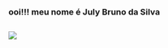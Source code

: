 ### ooi!!! meu nome é July Bruno da Silva


  ##
  
  
  <a href = "mailto:julybrunodev@gmail.com"><img src="https://img.shields.io/badge/-Gmail-%23333?style=for-the-badge&logo=gmail&logoColor=white" target="_blank"></a>
  ##
  
